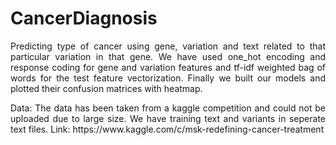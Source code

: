 # CancerDiagnosis

<p align="justify">
Predicting type of cancer using gene, variation and text related to that particular variation in that gene. We have used one_hot encoding and response coding for gene and 
variation features and tf-idf weighted bag of words for the test feature vectorization. Finally we built our models and plotted their confusion matrices with heatmap. 
</p>

<p align="justify">
Data: The data has been taken from a kaggle competition and could not be uploaded due to large size. We have training text and variants in seperate text files.
Link: https://www.kaggle.com/c/msk-redefining-cancer-treatment
</p>
